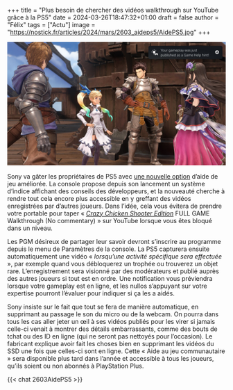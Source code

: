 +++
title = "Plus besoin de chercher des vidéos walkthrough sur YouTube grâce à la PS5"
date = 2024-03-26T18:47:32+01:00
draft = false
author = "Félix"
tags = ["Actu"]
image = "https://nostick.fr/articles/2024/mars/2603_aideps5/AidePS5.jpg"
+++

![Une capture d’écran montrant comment fonctionne la nouvelle aide communautaire de la PS5.](AidePS5.jpg)

Sony va gâter les propriétaires de PS5 avec [une nouvelle option](https://blog.fr.playstation.com/2024/03/26/decouvrez-laide-au-jeu-communautaire-une-nouvelle-amelioration-de-laide-au-jeu-alimentee-par-du-contenu-genere-par-les-utilisateurs/) d’aide de jeu améliorée. La console propose depuis son lancement un système d’indice affichant des conseils des développeurs, et la nouveauté cherche à rendre tout cela encore plus accessible en y greffant des vidéos enregistrées par d’autres joueurs. Dans l’idée, cela vous évitera de prendre votre portable pour taper « *[Crazy Chicken Shooter Edition](https://www.amazon.com/Crazy-Chicken-Shooter-Playstation-5/dp/B08ZVWQ46J)* FULL GAME Walkthrough (No commentary) » sur YouTube lorsque vous êtes bloqué dans un niveau.

Les PGM désireux de partager leur savoir devront s’inscrire au programme depuis le menu de Paramètres de la console. La PS5 capturera ensuite automatiquement une vidéo « *lorsqu’une activité spécifique sera effectuée* », par exemple quand vous débloquerez un trophée ou trouverez un objet rare. L’enregistrement sera visionné par des modérateurs et publié auprès des autres joueurs si tout est en ordre. Une notification vous préviendra lorsque votre gameplay est en ligne, et les nullos s’appuyant sur votre expertise pourront l’évaluer pour indiquer si ça les a aidés.

Sony insiste sur le fait que tout se fera de manière automatique, en supprimant au passage le son du micro ou de la webcam. On pourra dans tous les cas aller jeter un œil à ses vidéos publiés pour les virer si jamais celle-ci venait à montrer des détails embarrassants, comme des bouts de tchat ou des ID en ligne (qui ne seront pas nettoyés pour l’occasion). Le fabricant explique avoir fait les choses bien en supprimant les vidéos du SSD une fois que celles-ci sont en ligne. Cette « Aide au jeu communautaire » sera disponible plus tard dans l’année et accessible à tous les joueurs, qu’ils soient ou non abonnés à PlayStation Plus.

 {{< chat 2603AidePS5 >}}